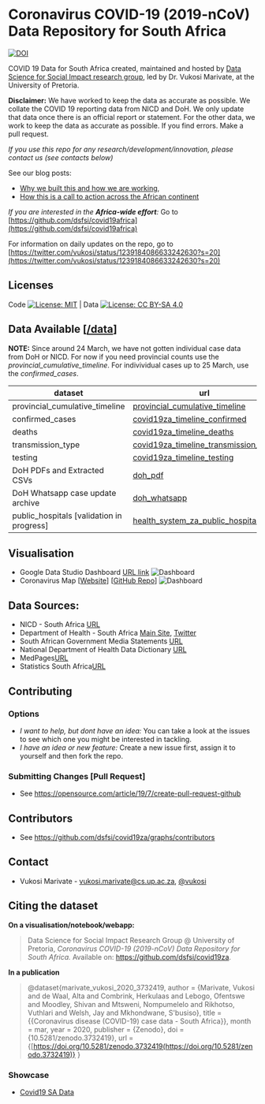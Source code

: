 # Coronavirus COVID-19 (2019-nCoV) Data Repository for South Africa

[![DOI](https://zenodo.org/badge/DOI/10.5281/zenodo.3732419.svg)](https://doi.org/10.5281/zenodo.3732419)

COVID 19 Data for South Africa created, maintained and hosted by [Data Science for Social Impact research group](https://dsfsi.github.io/), led by Dr. Vukosi Marivate, at the University of Pretoria. 

**Disclaimer:** We have worked to keep the data as accurate as possible. We collate the COVID 19 reporting data from NICD and DoH. We only update that data once there is an official report or statement. For the other data, we work to keep the data as accurate as possible. If you find errors. Make a pull request.

*If you use this repo for any research/development/innovation, please contact us (see contacts below)*

See our blog posts: 
* [Why we built this and how we are working](https://dsfsi.github.io/blog/covid19za-dashboard/),
* [How this is a call to action across the African continent](https://dsfsi.github.io/blog/covida19africa-call-to-action/)

*If you are interested in the **Africa-wide effort**:* Go to [https://github.com/dsfsi/covid19africa](https://github.com/dsfsi/covid19africa)

For information on daily updates on the repo, go to [https://twitter.com/vukosi/status/1239184086633242630?s=20](https://twitter.com/vukosi/status/1239184086633242630?s=20)

## Licenses

Code [![License: MIT](https://img.shields.io/badge/License-MIT-yellow.svg)](https://opensource.org/licenses/MIT)  | Data [![License: CC BY-SA 4.0](https://img.shields.io/badge/License-CC%20BY--SA%204.0-lightgrey.svg)](https://creativecommons.org/licenses/by-sa/4.0/)

## Data Available [[/data](/data)]

**NOTE:** Since around 24 March, we have not gotten individual case data from DoH or NICD. For now if you need provincial counts use the *provincial_cumulative_timeline*. For indivividual cases up to 25 March, use the *confirmed_cases*.

| dataset         | url | raw_url[file] |
|-----------------|-----|---------------|
| provincial_cumulative_timeline|  [provincial_cumulative_timeline](/data/covid19za_provincial_cumulative_timeline_confirmed.csv)   |       [provincial_cumulative_timeline.csv](https://raw.githubusercontent.com/dsfsi/covid19za/master/data/covid19za_provincial_cumulative_timeline_confirmed.csv)         |
| confirmed_cases |  [covid19za_timeline_confirmed](/data/covid19za_timeline_confirmed.csv)   |       [covid19za_timeline_confirmed.csv](https://raw.githubusercontent.com/dsfsi/covid19za/master/data/covid19za_timeline_confirmed.csv)         |
| deaths |  [covid19za_timeline_deaths](/data/covid19za_timeline_deaths.csv)   |       [covid19za_timeline_deaths.csv](https://raw.githubusercontent.com/dsfsi/covid19za/master/data/covid19za_timeline_deaths.csv)         |
| transmission_type |  [covid19za_timeline_transmission_type](/data/covid19za_timeline_transmission_type.csv)   |       [covid19za_timeline_transmission_type.csv](https://raw.githubusercontent.com/dsfsi/covid19za/master/data/covid19za_timeline_transmission_type.csv)         |
| testing |  [covid19za_timeline_testing](/data/covid19za_timeline_testing.csv)   |       [covid19za_timeline_testing.csv](https://raw.githubusercontent.com/dsfsi/covid19za/master/data/covid19za_timeline_testing.csv)         |
|   DoH PDFs and Extracted CSVs |  [doh_pdf](/data/doh_pdf)   |              |
|   DoH Whatsapp case update archive |  [doh_whatsapp](/data/doh_whatsapp)   |              |
|   public_hospitals [validation in progress] |  [health_system_za_public_hospitals](/data/health_system_za_public_hospitals.csv)   |         [health_system_za_public_hospitals.csv](https://raw.githubusercontent.com/dsfsi/covid19za/master/data/health_system_za_public_hospitals.csv)       |

## Visualisation
* Google Data Studio Dashboard [URL link](https://datastudio.google.com/reporting/1b60bdc7-bec7-44c9-ba29-be0e043d8534)
![Dashboard](/visualisation/dashboard.png)
* Coronavirus Map [[Website](https://coronamap.co.za)] [[GitHub Repo](https://github.com/JayWelsh/coronamap)]
![Dashboard](/visualisation/coronamap.png)
## Data Sources:
* NICD - South Africa [URL](http://www.nicd.ac.za/media/alerts/)
* Department of Health - South Africa [Main Site](http://www.health.gov.za/), [Twitter](https://twitter.com/HealthZA/)
* South African Government Media Statements [URL](https://www.gov.za/media-statements)
* National Department of Health Data Dictionary [URL](https://dd.dhmis.org/)
* MedPages[URL](https://www.medpages.info/sf/index.php?page=homepage)
* Statistics South Africa[URL](http://www.statssa.gov.za/)

## Contributing
### Options
* *I want to help, but dont have an idea:* You can take a look at the issues to see which one you might be interested in tackling.
* *I have an idea or new feature:* Create a new issue first, assign it to yourself and then fork the repo. 
### Submitting Changes [Pull Request]
* See https://opensource.com/article/19/7/create-pull-request-github
## Contributors
* See https://github.com/dsfsi/covid19za/graphs/contributors

## Contact
* Vukosi Marivate - vukosi.marivate@cs.up.ac.za, [@vukosi](https://twitter.com/vukosi)

## Citing the dataset
**On a visualisation/notebook/webapp:**

> Data Science for Social Impact Research Group @ University of Pretoria, *Coronavirus COVID-19 (2019-nCoV) Data Repository for South Africa.* Available on: https://github.com/dsfsi/covid19za.


**In a publication**
> @dataset{marivate_vukosi_2020_3732419,
  author       = {Marivate, Vukosi and
                  de Waal, Alta and
                  Combrink, Herkulaas and
                  Lebogo, Ofentswe and
                  Moodley, Shivan and
                  Mtsweni, Nompumelelo and
                  Rikhotso, Vuthlari and
                  Welsh, Jay and
                  Mkhondwane, S'busiso},
  title        = {{Coronavirus disease (COVID-19) case data - South 
                   Africa}},
  month        = mar,
  year         = 2020,
  publisher    = {Zenodo},
  doi          = {10.5281/zenodo.3732419},
  url          = {[https://doi.org/10.5281/zenodo.3732419(https://doi.org/10.5281/zenodo.3732419)}
}

### Showcase

* [Covid19 SA Data](https://simonrosen173.github.io/Covid19SAData/)
